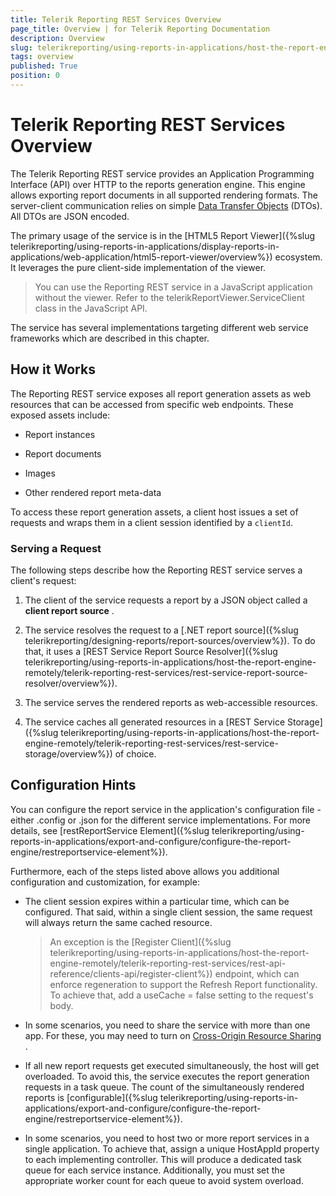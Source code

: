```yaml
---
title: Telerik Reporting REST Services Overview
page_title: Overview | for Telerik Reporting Documentation
description: Overview
slug: telerikreporting/using-reports-in-applications/host-the-report-engine-remotely/telerik-reporting-rest-services/overview
tags: overview
published: True
position: 0
---
```


# Telerik Reporting REST Services Overview



The Telerik Reporting REST service provides an Application Programming Interface (API) over HTTP         to the reports generation engine. This engine allows exporting report documents in all supported         rendering formats. The server-client communication relies on simple          [Data Transfer Objects](http://martinfowler.com/eaaCatalog/dataTransferObject.html)          (DTOs). All DTOs are JSON encoded.       

The primary usage of the service is in the         [HTML5 Report Viewer]({%slug telerikreporting/using-reports-in-applications/display-reports-in-applications/web-application/html5-report-viewer/overview%}) ecosystem.         It leverages the pure client-side implementation of the viewer.       

> You can use the Reporting REST service in a JavaScript application without the viewer.           Refer to the telerikReportViewer.ServiceClient class in the JavaScript API.         

The service has several implementations targeting different         web service frameworks which are described in this chapter.       

## How it Works

The Reporting REST service exposes all report generation assets as web resources that can be accessed from specific web endpoints. These exposed assets include:         

* Report instances

* Report documents

* Images

* Other rendered report meta-data

To access these report generation assets, a client host issues a set of requests and wraps them in a client session identified by a `clientId`.         

### Serving a Request

The following steps describe how the Reporting REST service serves a client's request:             

1. The client of the service requests a report by a JSON object called a __client report source__ .                 

1. The service resolves the request to a                   [.NET  report source]({%slug telerikreporting/designing-reports/report-sources/overview%}). To do that, it uses a                   [REST Service Report Source Resolver]({%slug telerikreporting/using-reports-in-applications/host-the-report-engine-remotely/telerik-reporting-rest-services/rest-service-report-source-resolver/overview%}).                 

1. The service serves the rendered reports as web-accessible resources.                 

1. The service caches all generated resources in a                   [REST Service Storage]({%slug telerikreporting/using-reports-in-applications/host-the-report-engine-remotely/telerik-reporting-rest-services/rest-service-storage/overview%})                   of choice.                 

## Configuration Hints

You can configure the report service in the application's           configuration file - either .config or .json for the different service implementations. For more details, see           [restReportService Element]({%slug telerikreporting/using-reports-in-applications/export-and-configure/configure-the-report-engine/restreportservice-element%}).         

Furthermore, each of the steps listed above allows you additional configuration and customization, for example:           

* The client session expires within a particular time, which can be configured.                 That said, within a single client session, the same request will always return the same cached resource.               

   >An exception is the [Register Client]({%slug telerikreporting/using-reports-in-applications/host-the-report-engine-remotely/telerik-reporting-rest-services/rest-api-reference/clients-api/register-client%})                   endpoint, which can enforce regeneration to support the Refresh Report                   functionality. To achieve that, add a useCache = false setting to the request's body.                 

* In some scenarios, you need to share the service with more than one app.           For these, you may need to turn on            [Cross-Origin Resource Sharing](http://www.w3.org/TR/cors) .         

* If all new report requests get executed simultaneously, the host will get overloaded.           To avoid this, the service executes the report generation requests in a task queue.           The count of the simultaneously rendered reports is           [configurable]({%slug telerikreporting/using-reports-in-applications/export-and-configure/configure-the-report-engine/restreportservice-element%}).           

* In some scenarios, you need to host two or more report services in a single application.           To achieve that, assign a unique HostAppId property to each implementing controller.           This will produce a dedicated task queue for each service instance.           Additionally, you must set the appropriate worker count for each queue to avoid system overload.         


